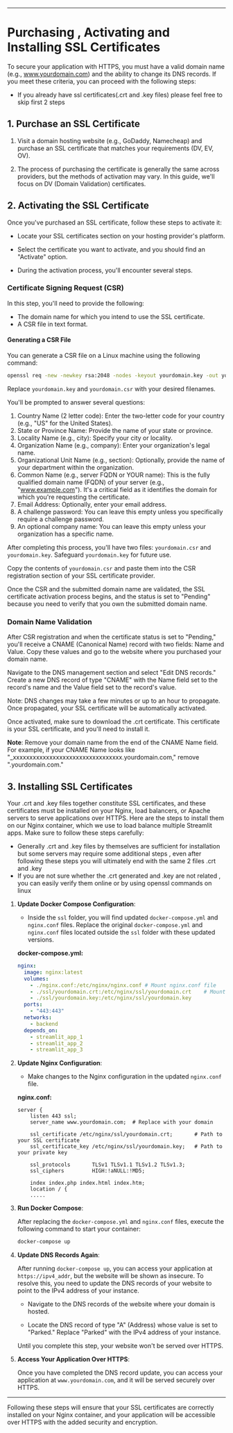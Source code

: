 
---

# Purchasing , Activating and Installing SSL Certificates

To secure your application with HTTPS, you must have a valid domain name (e.g., www.yourdomain.com) and the ability to change its DNS records. If you meet these criteria, you can proceed with the following steps:
- If you already have ssl certificates(.crt and .key files) please feel free to skip first 2 steps
## 1. Purchase an SSL Certificate

1. Visit a domain hosting website (e.g., GoDaddy, Namecheap) and purchase an SSL certificate that matches your requirements (DV, EV, OV).

2. The process of purchasing the certificate is generally the same across providers, but the methods of activation may vary. In this guide, we'll focus on DV (Domain Validation) certificates.

## 2. Activating the SSL Certificate

Once you've purchased an SSL certificate, follow these steps to activate it:

- Locate your SSL certificates section on your hosting provider's platform.

- Select the certificate you want to activate, and you should find an "Activate" option.

- During the activation process, you'll encounter several steps.

### Certificate Signing Request (CSR)

In this step, you'll need to provide the following:

- The domain name for which you intend to use the SSL certificate.
- A CSR file in text format.

#### Generating a CSR File

You can generate a CSR file on a Linux machine using the following command:

```bash
openssl req -new -newkey rsa:2048 -nodes -keyout yourdomain.key -out yourdomain.csr
```

Replace `yourdomain.key` and `yourdomain.csr` with your desired filenames.

You'll be prompted to answer several questions:

1. Country Name (2 letter code): Enter the two-letter code for your country (e.g., "US" for the United States).
2. State or Province Name: Provide the name of your state or province.
3. Locality Name (e.g., city): Specify your city or locality.
4. Organization Name (e.g., company): Enter your organization's legal name.
5. Organizational Unit Name (e.g., section): Optionally, provide the name of your department within the organization.
6. Common Name (e.g., server FQDN or YOUR name): This is the fully qualified domain name (FQDN) of your server (e.g., "www.example.com"). It's a critical field as it identifies the domain for which you're requesting the certificate.
7. Email Address: Optionally, enter your email address.
8. A challenge password: You can leave this empty unless you specifically require a challenge password.
9. An optional company name: You can leave this empty unless your organization has a specific name.

After completing this process, you'll have two files: `yourdomain.csr` and `yourdomain.key`. Safeguard `yourdomain.key` for future use.

Copy the contents of `yourdomain.csr` and paste them into the CSR registration section of your SSL certificate provider.

Once the CSR and the submitted domain name are validated, the SSL certificate activation process begins, and the status is set to "Pending" because you need to verify that you own the submitted domain name.

### Domain Name Validation

After CSR registration and when the certificate status is set to "Pending," you'll receive a CNAME (Canonical Name) record with two fields: Name and Value. Copy these values and go to the website where you purchased your domain name.

Navigate to the DNS management section and select "Edit DNS records." Create a new DNS record of type "CNAME" with the Name field set to the record's name and the Value field set to the record's value.

Note: DNS changes may take a few minutes or up to an hour to propagate. Once propagated, your SSL certificate will be automatically activated.

Once activated, make sure to download the .crt certificate. This certificate is your SSL certificate, and you'll need to install it.

**Note**: Remove your domain name from the end of the CNAME Name field. For example, if your CNAME Name looks like "_xxxxxxxxxxxxxxxxxxxxxxxxxxxxxxxxx.yourdomain.com," remove ".yourdomain.com."


## 3. Installing SSL Certificates

Your .crt and .key files together constitute SSL certificates, and these certificates must be installed on your Nginx, load balancers, or Apache servers to serve applications over HTTPS. Here are the steps to install them on our Nginx container, which we use to load balance multiple Streamlit apps. Make sure to follow these steps carefully:
- Generally .crt and .key files by themselves are sufficient for installation but some servers may require some additional steps , even after following these steps you will ultimately end with the same 2 files .crt and .key
- If you are not sure whether the .crt generated and .key are not related , you can easily verify them online or by using openssl commands on linux
1. **Update Docker Compose Configuration**:

   - Inside the `ssl` folder, you will find updated `docker-compose.yml` and `nginx.conf` files. Replace the original `docker-compose.yml` and `nginx.conf` files located outside the `ssl` folder with these updated versions.

   **docker-compose.yml:**

   ```yaml
   nginx:
     image: nginx:latest
     volumes:
       - ./nginx.conf:/etc/nginx/nginx.conf # Mount nginx.conf file
       - ./ssl/yourdomain.crt:/etc/nginx/ssl/yourdomain.crt    # Mount the SSL certificates
       - ./ssl/yourdomain.key:/etc/nginx/ssl/yourdomain.key
     ports:
       - "443:443"
     networks:
       - backend
     depends_on:
       - streamlit_app_1
       - streamlit_app_2
       - streamlit_app_3
   ```

2. **Update Nginx Configuration**:

   - Make changes to the Nginx configuration in the updated `nginx.conf` file.

   **nginx.conf:**

   ```nginx
   server {
       listen 443 ssl;
       server_name www.yourdomain.com;  # Replace with your domain

       ssl_certificate /etc/nginx/ssl/yourdomain.crt;       # Path to your SSL certificate
       ssl_certificate_key /etc/nginx/ssl/yourdomain.key;   # Path to your private key

       ssl_protocols       TLSv1 TLSv1.1 TLSv1.2 TLSv1.3;
       ssl_ciphers         HIGH:!aNULL:!MD5;

       index index.php index.html index.htm;
       location / {
       .....
   ```

3. **Run Docker Compose**:

   After replacing the `docker-compose.yml` and `nginx.conf` files, execute the following command to start your container:

   ```bash
   docker-compose up
   ```

4. **Update DNS Records Again**:

   After running `docker-compose up`, you can access your application at `https://ipv4_addr`, but the website will be shown as insecure. To resolve this, you need to update the DNS records of your website to point to the IPv4 address of your instance.

   - Navigate to the DNS records of the website where your domain is hosted.

   - Locate the DNS record of type "A" (Address) whose value is set to "Parked." Replace "Parked" with the IPv4 address of your instance.

   Until you complete this step, your website won't be served over HTTPS.

5. **Access Your Application Over HTTPS**:

   Once you have completed the DNS record update, you can access your application at `www.yourdomain.com`, and it will be served securely over HTTPS.

---

Following these steps will ensure that your SSL certificates are correctly installed on your Nginx container, and your application will be accessible over HTTPS with the added security and encryption.
